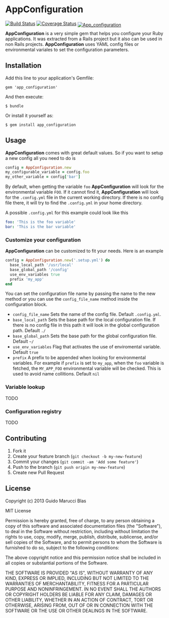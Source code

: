 # AppConfiguration

[![Build Status](https://travis-ci.org/guidomb/app_configuration.png)](https://travis-ci.org/guidomb/app_configuration)
[![Coverage Status](https://coveralls.io/repos/guidomb/app_configuration/badge.png?branch=master)](https://coveralls.io/r/guidomb/app_configuration)
<a href="/github/guidomb/app_configuration/badges"><img alt="App_configuration" src="https://codeclimate.com/github/guidomb/app_configuration.png" style="position: relative; top: 4px"></a>

**AppConfiguration** is a very simple gem that helps you configure your Ruby applications. It was extracted from a Rails project
but it also can be used in non Rails projects. **AppConfiguration** uses YAML config files or environmental variales to set
the configuration parameters.

## Installation

Add this line to your application's Gemfile:

    gem 'app_configuration'

And then execute:

    $ bundle

Or install it yourself as:

    $ gem install app_configuration

## Usage

**AppConfiguration** comes with great default values. So if you want to setup a new config all you need to do is 

```ruby
config = AppConfiguration.new
my_configurable_variable = config.foo
my_other_variable = config['bar']
```

By default, when getting the variable `foo` **AppConfiguration** will look for the environmental variable `FOO`.
If it cannot find it, **AppConfiguration** will look for the `.config.yml` file in the current working directory. 
If there is no config file there, it will try to find the `.config.yml` in your home directory.

A possible `.config.yml` for this example could look like this

```yaml
foo: 'This is the foo variable'
bar: 'This is the bar variable'
```

### Customize your configuration ###

**AppConfiguration** can be customized to fit your needs. Here is an example

```ruby
config = AppConfiguration.new('.setup.yml') do
  base_local_path '/usr/local'
  base_global_path '/config'
  use_env_variables true
  prefix 'my_app'
end
```

You can set the configuration file name by passing the name to the new method or you can use the `config_file_name`
method inside the configuration block.

 * `config_file_name` Sets the name of the config file. Default `.config.yml`.
 * `base_local_path` Sets the base path for the local configuration file. If there is no config file in this path it will
look in the global configuration path. Default `./`
 * `base_global_path` Sets the base path for the global configuration file. Default `~/`
 * `use_env_variables` Flag that activates the use of enviromental variable. Default `true`
 * `prefix` A prefix to be appended when looking for environmental variables. For example if `prefix` is set to `my_app`,
when the `foo` variable is fetched, the `MY_APP_FOO` environmental variable will be checked. 
This is used to avoid name collitions. Default `nil`

### Variable lookup ###

TODO

### Configuration registry ###

TODO

## Contributing

1. Fork it
2. Create your feature branch (`git checkout -b my-new-feature`)
3. Commit your changes (`git commit -am 'Add some feature'`)
4. Push to the branch (`git push origin my-new-feature`)
5. Create new Pull Request

## License

Copyright (c) 2013 Guido Marucci Blas

MIT License

Permission is hereby granted, free of charge, to any person obtaining
a copy of this software and associated documentation files (the
"Software"), to deal in the Software without restriction, including
without limitation the rights to use, copy, modify, merge, publish,
distribute, sublicense, and/or sell copies of the Software, and to
permit persons to whom the Software is furnished to do so, subject to
the following conditions:

The above copyright notice and this permission notice shall be
included in all copies or substantial portions of the Software.

THE SOFTWARE IS PROVIDED "AS IS", WITHOUT WARRANTY OF ANY KIND,
EXPRESS OR IMPLIED, INCLUDING BUT NOT LIMITED TO THE WARRANTIES OF
MERCHANTABILITY, FITNESS FOR A PARTICULAR PURPOSE AND
NONINFRINGEMENT. IN NO EVENT SHALL THE AUTHORS OR COPYRIGHT HOLDERS BE
LIABLE FOR ANY CLAIM, DAMAGES OR OTHER LIABILITY, WHETHER IN AN ACTION
OF CONTRACT, TORT OR OTHERWISE, ARISING FROM, OUT OF OR IN CONNECTION
WITH THE SOFTWARE OR THE USE OR OTHER DEALINGS IN THE SOFTWARE.
